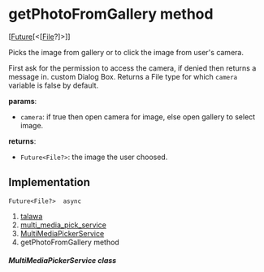 
<div>

# getPhotoFromGallery method

</div>


[[Future](https://api.flutter.dev/flutter/dart-core/Future-class.html)[\<[[File](https://api.flutter.dev/flutter/dart-io/File-class.html)?]\>]]




Picks the image from gallery or to click the image from user\'s camera.

First ask for the permission to access the camera, if denied then
returns a message in. custom Dialog Box. Returns a File type for which
`camera` variable is false by default.

**params**:

-   `camera`: if true then open camera for image, else open gallery to
    select image.

**returns**:

-   `Future<File?>`: the image the user choosed.



## Implementation

``` language-dart
Future<File?>  async 
```







1.  [talawa](../../index.md)
2.  [multi_media_pick_service](../../services_third_party_service_multi_media_pick_service/)
3.  [MultiMediaPickerService](../../services_third_party_service_multi_media_pick_service/MultiMediaPickerService-class.md)
4.  getPhotoFromGallery method

##### MultiMediaPickerService class







